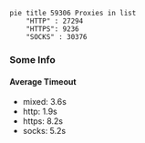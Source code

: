 
```mermaid
pie title 59306 Proxies in list
    "HTTP" : 27294
    "HTTPS": 9236
    "SOCKS" : 30376
```

### Some Info
#### Average Timeout

- mixed: 3.6s
- http: 1.9s
- https: 8.2s
- socks: 5.2s